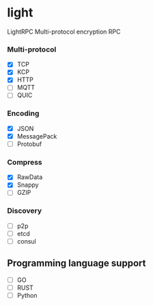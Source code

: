 # light
LightRPC Multi-protocol encryption RPC

### Multi-protocol
- [x] TCP
- [x] KCP
- [x] HTTP
- [ ] MQTT
- [ ] QUIC

### Encoding
- [x] JSON
- [x] MessagePack
- [ ] Protobuf

### Compress
- [x] RawData
- [x] Snappy
- [ ] GZIP

### Discovery
- [ ] p2p
- [ ] etcd
- [ ] consul

## Programming language support
- [ ] GO
- [ ] RUST
- [ ] Python
